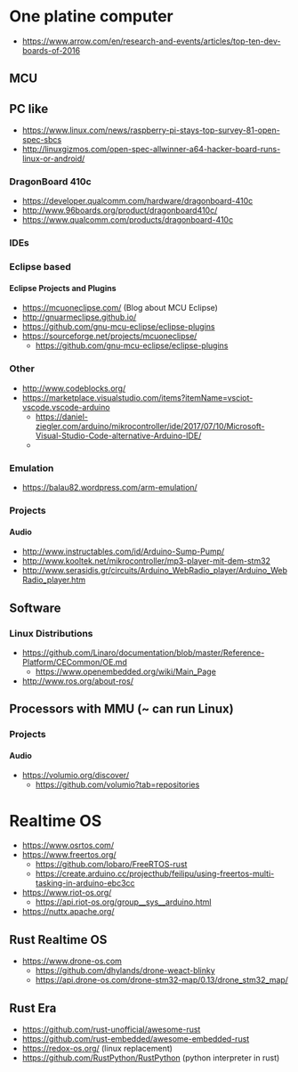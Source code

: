 # One platine computer

* https://www.arrow.com/en/research-and-events/articles/top-ten-dev-boards-of-2016

## MCU


## PC like

* https://www.linux.com/news/raspberry-pi-stays-top-survey-81-open-spec-sbcs
* http://linuxgizmos.com/open-spec-allwinner-a64-hacker-board-runs-linux-or-android/

### DragonBoard 410c

* https://developer.qualcomm.com/hardware/dragonboard-410c
* http://www.96boards.org/product/dragonboard410c/
* https://www.qualcomm.com/products/dragonboard-410c

### IDEs

### Eclipse based

#### Eclipse Projects and Plugins

* https://mcuoneclipse.com/ (Blog about MCU Eclipse)
* http://gnuarmeclipse.github.io/
* https://github.com/gnu-mcu-eclipse/eclipse-plugins
* https://sourceforge.net/projects/mcuoneclipse/
  + https://github.com/gnu-mcu-eclipse/eclipse-plugins

### Other

* http://www.codeblocks.org/
* https://marketplace.visualstudio.com/items?itemName=vsciot-vscode.vscode-arduino
  + https://daniel-ziegler.com/arduino/mikrocontroller/ide/2017/07/10/Microsoft-Visual-Studio-Code-alternative-Arduino-IDE/
  + 

### Emulation

* https://balau82.wordpress.com/arm-emulation/

### Projects

#### Audio

* http://www.instructables.com/id/Arduino-Sump-Pump/
* http://www.kooltek.net/mikrocontroller/mp3-player-mit-dem-stm32
* http://www.serasidis.gr/circuits/Arduino_WebRadio_player/Arduino_WebRadio_player.htm

## Software

### Linux Distributions

* https://github.com/Linaro/documentation/blob/master/Reference-Platform/CECommon/OE.md
  + https://www.openembedded.org/wiki/Main_Page
* http://www.ros.org/about-ros/

## Processors with MMU (~ can run Linux)

### Projects

#### Audio

* https://volumio.org/discover/
  + https://github.com/volumio?tab=repositories

# Realtime OS

* https://www.osrtos.com/
* https://www.freertos.org/
  + https://github.com/lobaro/FreeRTOS-rust
  + https://create.arduino.cc/projecthub/feilipu/using-freertos-multi-tasking-in-arduino-ebc3cc
* https://www.riot-os.org/
  + https://api.riot-os.org/group__sys__arduino.html
* https://nuttx.apache.org/

## Rust Realtime OS

* https://www.drone-os.com
  + https://github.com/dhylands/drone-weact-blinky
  + https://api.drone-os.com/drone-stm32-map/0.13/drone_stm32_map/

## Rust Era

* https://github.com/rust-unofficial/awesome-rust
* https://github.com/rust-embedded/awesome-embedded-rust
* https://redox-os.org/ (linux replacement)
* https://github.com/RustPython/RustPython (python interpreter in rust)
